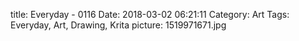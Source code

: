 title: Everyday - 0116
Date: 2018-03-02 06:21:11
Category: Art
Tags: Everyday, Art, Drawing, Krita
picture: 1519971671.jpg
